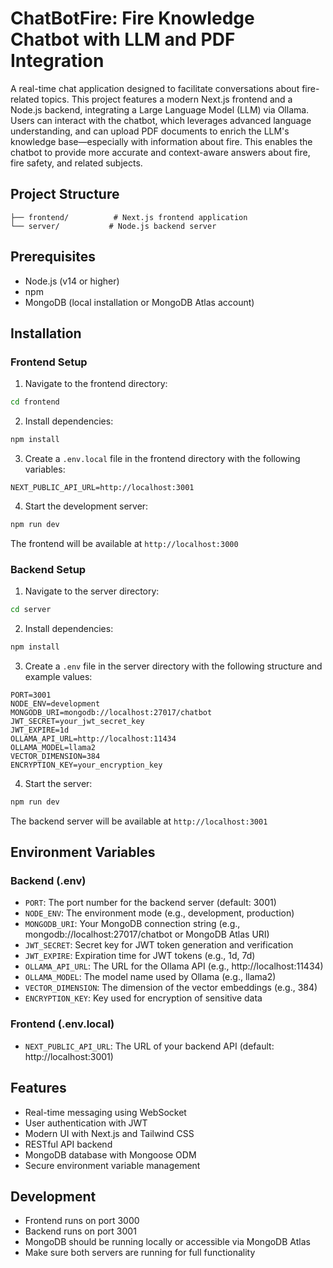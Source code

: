 # ChatBotFire: Fire Knowledge Chatbot with LLM and PDF Integration

A real-time chat application designed to facilitate conversations about fire-related topics. This project features a modern Next.js frontend and a Node.js backend, integrating a Large Language Model (LLM) via Ollama. Users can interact with the chatbot, which leverages advanced language understanding, and can upload PDF documents to enrich the LLM's knowledge base—especially with information about fire. This enables the chatbot to provide more accurate and context-aware answers about fire, fire safety, and related subjects.

## Project Structure

```
├── frontend/          # Next.js frontend application
└── server/           # Node.js backend server
```

## Prerequisites

- Node.js (v14 or higher)
- npm
- MongoDB (local installation or MongoDB Atlas account)

## Installation

### Frontend Setup

1. Navigate to the frontend directory:

```bash
cd frontend
```

2. Install dependencies:

```bash
npm install
```

3. Create a `.env.local` file in the frontend directory with the following variables:

```env
NEXT_PUBLIC_API_URL=http://localhost:3001
```

4. Start the development server:

```bash
npm run dev
```

The frontend will be available at `http://localhost:3000`

### Backend Setup

1. Navigate to the server directory:

```bash
cd server
```

2. Install dependencies:

```bash
npm install
```

3. Create a `.env` file in the server directory with the following structure and example values:

```env
PORT=3001
NODE_ENV=development
MONGODB_URI=mongodb://localhost:27017/chatbot
JWT_SECRET=your_jwt_secret_key
JWT_EXPIRE=1d
OLLAMA_API_URL=http://localhost:11434
OLLAMA_MODEL=llama2
VECTOR_DIMENSION=384
ENCRYPTION_KEY=your_encryption_key
```

4. Start the server:

```bash
npm run dev
```

The backend server will be available at `http://localhost:3001`

## Environment Variables

### Backend (.env)

- `PORT`: The port number for the backend server (default: 3001)
- `NODE_ENV`: The environment mode (e.g., development, production)
- `MONGODB_URI`: Your MongoDB connection string (e.g., mongodb://localhost:27017/chatbot or MongoDB Atlas URI)
- `JWT_SECRET`: Secret key for JWT token generation and verification
- `JWT_EXPIRE`: Expiration time for JWT tokens (e.g., 1d, 7d)
- `OLLAMA_API_URL`: The URL for the Ollama API (e.g., http://localhost:11434)
- `OLLAMA_MODEL`: The model name used by Ollama (e.g., llama2)
- `VECTOR_DIMENSION`: The dimension of the vector embeddings (e.g., 384)
- `ENCRYPTION_KEY`: Key used for encryption of sensitive data

### Frontend (.env.local)

- `NEXT_PUBLIC_API_URL`: The URL of your backend API (default: http://localhost:3001)

## Features

- Real-time messaging using WebSocket
- User authentication with JWT
- Modern UI with Next.js and Tailwind CSS
- RESTful API backend
- MongoDB database with Mongoose ODM
- Secure environment variable management

## Development

- Frontend runs on port 3000
- Backend runs on port 3001
- MongoDB should be running locally or accessible via MongoDB Atlas
- Make sure both servers are running for full functionality
